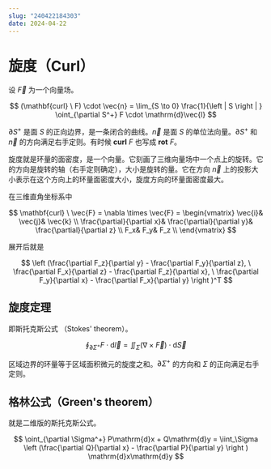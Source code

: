 ```yaml
---
slug: "240422184303"
date: 2024-04-22
---
```


# 旋度（Curl）

设 $\vec{F}$ 为一个向量场。

$$
(\mathbf{curl} \ F) \cdot \vec{n} = \lim_{S \to 0} \frac{1}{\left | S \right | } \oint_{\partial S^+} F \cdot \mathrm{d}\vec{l}
$$

$\partial S^+$ 是面 $S$ 的正向边界，是一条闭合的曲线。$\vec{n}$ 是面 $S$ 的单位法向量。$\partial S^+$ 和 $\vec{n}$ 的方向满足右手定则。有时候 $\mathbf{curl} \ F$ 也写成 $\mathbf{rot} \ F$。

旋度就是环量的面密度，是一个向量。它刻画了三维向量场中一个点上的旋转。它的方向是旋转的轴（右手定则确定），大小是旋转的量。它在方向 $\vec{n}$ 上的投影大小表示在这个方向上的环量面密度大小，旋度方向的环量面密度最大。

在三维直角坐标系中

$$
\mathbf{curl} \ \vec{F} = \nabla \times \vec{F} =
\begin{vmatrix}
  \vec{i}& \vec{j}& \vec{k} \\
  \frac{\partial}{\partial x}& \frac{\partial}{\partial y}& \frac{\partial}{\partial z} \\
  F_x& F_y& F_z \\
\end{vmatrix}
$$

展开后就是

$$
\left (\frac{\partial F_z}{\partial y} - \frac{\partial F_y}{\partial z}, \  \frac{\partial F_x}{\partial z} - \frac{\partial F_z}{\partial x}, \  \frac{\partial F_y}{\partial x} - \frac{\partial F_x}{\partial y} \right )^T
$$

## 旋度定理

即斯托克斯公式 （Stokes' theorem）。

$$
\oint_{\partial \Sigma^+} F \cdot \mathrm{d}\vec{l} = \iint_\Sigma ( \nabla \times \vec{F} ) \cdot \mathrm{d}\vec{S}
$$

区域边界的环量等于区域面积微元的旋度之和。$\partial \Sigma^+$ 的方向和 $\Sigma$ 的正向满足右手定则。

## 格林公式（Green's theorem）

就是二维版的斯托克斯公式。

$$
\oint_{\partial \Sigma^+} P\mathrm{d}x + Q\mathrm{d}y = \iint_\Sigma \left (\frac{\partial Q}{\partial x} - \frac{\partial P}{\partial y} \right ) \mathrm{d}x\mathrm{d}y
$$